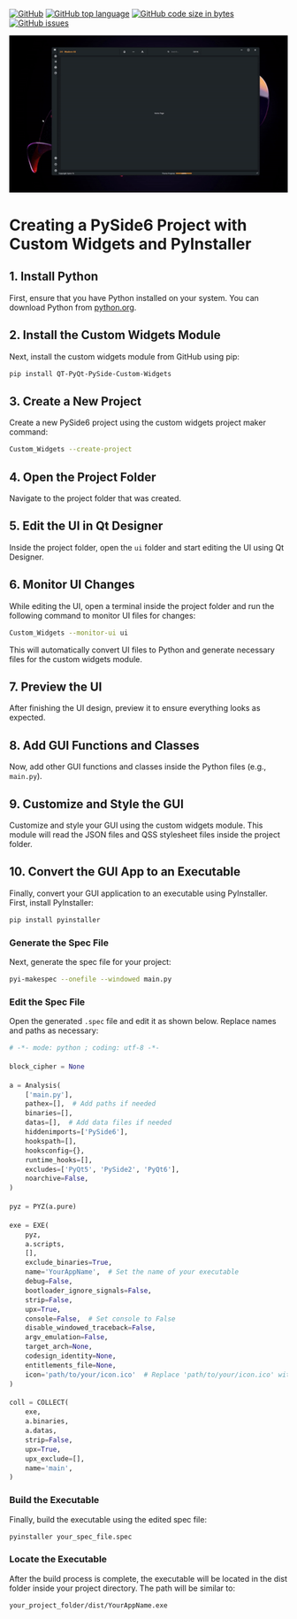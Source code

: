 [![GitHub](https://img.shields.io/github/license/KhamisiKibet/24-Modern-Desktop-GUI?logo=Github)](https://github.com/KhamisiKibet/24-Modern-Desktop-GUI/blob/master/LICENSE) [![GitHub top language](https://img.shields.io/github/languages/top/KhamisiKibet/24-Modern-Desktop-GUI?logo=github)](https://github.com/KhamisiKibet/24-Modern-Desktop-GUI) [![GitHub code size in bytes](https://img.shields.io/github/languages/code-size/KhamisiKibet/24-Modern-Desktop-GUI?logo=github)](https://github.com/KhamisiKibet/24-Modern-Desktop-GUI) [![GitHub issues](https://img.shields.io/github/issues/KhamisiKibet/24-Modern-Desktop-GUI?logo=github)](https://github.com/KhamisiKibet/24-Modern-Desktop-GUI/issues)

![24 modern desktop gui GIF](https://github.com/KhamisiKibet/Docs-QT-PyQt-PySide-Custom-Widgets/raw/main/images/24-modern-ui.gif)

# Creating a PySide6 Project with Custom Widgets and PyInstaller

## 1. Install Python
First, ensure that you have Python installed on your system. You can download Python from [python.org](https://www.python.org/downloads/).

## 2. Install the Custom Widgets Module
Next, install the custom widgets module from GitHub using pip:
```bash
pip install QT-PyQt-PySide-Custom-Widgets
```

## 3. Create a New Project
Create a new PySide6 project using the custom widgets project maker command:
```bash
Custom_Widgets --create-project
```

## 4. Open the Project Folder
Navigate to the project folder that was created.

## 5. Edit the UI in Qt Designer
Inside the project folder, open the `ui` folder and start editing the UI using Qt Designer.

## 6. Monitor UI Changes
While editing the UI, open a terminal inside the project folder and run the following command to monitor UI files for changes:
```bash
Custom_Widgets --monitor-ui ui
```
This will automatically convert UI files to Python and generate necessary files for the custom widgets module.

## 7. Preview the UI
After finishing the UI design, preview it to ensure everything looks as expected.

## 8. Add GUI Functions and Classes
Now, add other GUI functions and classes inside the Python files (e.g., `main.py`).

## 9. Customize and Style the GUI
Customize and style your GUI using the custom widgets module. This module will read the JSON files and QSS stylesheet files inside the project folder.

## 10. Convert the GUI App to an Executable
Finally, convert your GUI application to an executable using PyInstaller. First, install PyInstaller:
```bash
pip install pyinstaller
```

### Generate the Spec File
Next, generate the spec file for your project:
```bash
pyi-makespec --onefile --windowed main.py
```

### Edit the Spec File
Open the generated `.spec` file and edit it as shown below. Replace names and paths as necessary:

```python
# -*- mode: python ; coding: utf-8 -*-

block_cipher = None

a = Analysis(
    ['main.py'],
    pathex=[],  # Add paths if needed
    binaries=[],
    datas=[],  # Add data files if needed
    hiddenimports=['PySide6'],  
    hookspath=[],
    hooksconfig={},
    runtime_hooks=[],
    excludes=['PyQt5', 'PySide2', 'PyQt6'],  
    noarchive=False,
)

pyz = PYZ(a.pure)

exe = EXE(
    pyz,
    a.scripts,
    [],
    exclude_binaries=True,
    name='YourAppName',  # Set the name of your executable
    debug=False,
    bootloader_ignore_signals=False,
    strip=False,
    upx=True,
    console=False,  # Set console to False
    disable_windowed_traceback=False,
    argv_emulation=False,
    target_arch=None,
    codesign_identity=None,
    entitlements_file=None,
    icon='path/to/your/icon.ico'  # Replace 'path/to/your/icon.ico' with the path to your icon file
)

coll = COLLECT(
    exe,
    a.binaries,
    a.datas,
    strip=False,
    upx=True,
    upx_exclude=[],
    name='main',
)
```
### Build the Executable
Finally, build the executable using the edited spec file:
```bash 
pyinstaller your_spec_file.spec
```

### Locate the Executable
After the build process is complete, the executable will be located in the dist folder inside your project directory. The path will be similar to:
```bash
your_project_folder/dist/YourAppName.exe
```
